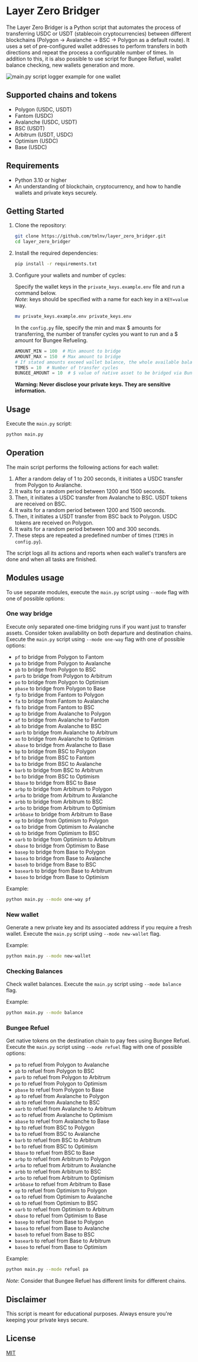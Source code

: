 # Layer Zero Bridger

The Layer Zero Bridger is a Python script that automates the process of transferring USDC or USDT (stablecoin cryptocurrencies) between different blockchains (Polygon -> Avalanche -> BSC -> Polygon as a default route). It uses a set of pre-configured wallet addresses to perform transfers in both directions and repeat the process a configurable number of times.
In addition to this, it is also possible to use script for Bungee Refuel, wallet balance checking, new wallets generation and more.

![main.py script logger example for one wallet](https://drive.google.com/uc?export=view&id=1D-kc1iyD6cSAHgX4EjYQA-lfJY_sTMJz)

## Supported chains and tokens

- Polygon (USDC, USDT)
- Fantom (USDC)
- Avalanche (USDC, USDT)
- BSC (USDT)
- Arbitrum (USDT, USDC)
- Optimism (USDC)
- Base (USDC)

## Requirements

- Python 3.10 or higher
- An understanding of blockchain, cryptocurrency, and how to handle wallets and private keys securely.

## Getting Started

1. Clone the repository:

    ```bash
    git clone https://github.com/tmlnv/layer_zero_bridger.git
    cd layer_zero_bridger
    ```

2. Install the required dependencies:

    ```bash
    pip install -r requirements.txt
    ```

3. Configure your wallets and number of cycles:

    Specify the wallet keys in the `private_keys.example.env` file and run a command below.  
    _Note_: keys should be specified with a name for each key in a `KEY=value` way.

   ```bash
   mv private_keys.example.env private_keys.env
   ```
   
    In the `config.py` file, specify the min and max $ amounts for transferring, the number of transfer cycles you want to run and a $ amount for Bungee Refueling.

    ```python
    AMOUNT_MIN = 100  # Min amount to bridge
    AMOUNT_MAX = 150  # Max amount to bridge
    # If stated amounts exceed wallet balance, the whole available balance would be bridged
    TIMES = 10  # Number of transfer cycles
    BUNGEE_AMOUNT = 10  # $ value of native asset to be bridged via Bungee Refuel
    ```
    **Warning: Never disclose your private keys. They are sensitive information.**

## Usage

Execute the `main.py` script:

```bash
python main.py
```

## Operation

The main script performs the following actions for each wallet:

1. After a random delay of 1 to 200 seconds, it initiates a USDC transfer from Polygon to Avalanche.
2. It waits for a random period between 1200 and 1500 seconds.
3. Then, it initiates a USDC transfer from Avalanche to BSC. USDT tokens are received on BSC.
4. It waits for a random period between 1200 and 1500 seconds.
5. Then, it initiates a USDT transfer from BSC back to Polygon. USDC tokens are received on Polygon.
6. It waits for a random period between 100 and 300 seconds.
7. These steps are repeated a predefined number of times (`TIMES` in `config.py`).

The script logs all its actions and reports when each wallet's transfers are done and when all tasks are finished.

## Modules usage

To use separate modules, execute the `main.py` script using `--mode` flag with one of possible options:

### One way bridge

Execute only separated one-time bridging runs if you want just to transfer assets. Consider token availability on both departure and destination chains. Execute the `main.py` script using `--mode one-way` flag with one of possible options:
- `pf` to bridge from Polygon to Fantom
- `pa` to bridge from Polygon to Avalanche
- `pb` to bridge from Polygon to BSC
- `parb` to bridge from Polygon to Arbitrum
- `po` to bridge from Polygon to Optimism
- `pbase` to bridge from Polygon to Base
- `fp` to bridge from Fantom to Polygon
- `fa` to bridge from Fantom to Avalanche
- `fb` to bridge from Fantom to BSC
- `ap` to bridge from Avalanche to Polygon
- `af` to bridge from Avalanche to Fantom
- `ab` to bridge from Avalanche to BSC
- `aarb` to bridge from Avalanche to Arbitrum
- `ao` to bridge from Avalanche to Optimism
- `abase` to bridge from Avalanche to Base
- `bp` to bridge from BSC to Polygon
- `bf` to bridge from BSC to Fantom
- `ba` to bridge from BSC to Avalanche
- `barb` to bridge from BSC to Arbitrum
- `bo` to bridge from BSC to Optimism
- `bbase` to bridge from BSC to Base
- `arbp` to bridge from Arbitrum to Polygon
- `arba` to bridge from Arbitrum to Avalanche
- `arbb` to bridge from Arbitrum to BSC
- `arbo` to bridge from Arbitrum to Optimism
- `arbbase` to bridge from Arbitrum to Base
- `op` to bridge from Optimism to Polygon
- `oa` to bridge from Optimism to Avalanche
- `ob` to bridge from Optimism to BSC
- `oarb` to bridge from Optimism to Arbitrum
- `obase` to bridge from Optimism to Base
- `basep` to bridge from Base to Polygon
- `basea` to bridge from Base to Avalanche
- `baseb` to bridge from Base to BSC
- `basearb` to bridge from Base to Arbitrum
- `baseo` to bridge from Base to Optimism

Example:

```bash
python main.py --mode one-way pf
```
### New wallet

Generate a new private key and its associated address if you require a fresh wallet. Execute the `main.py` script using `--mode new-wallet` flag.

Example:

```bash
python main.py --mode new-wallet
```

### Checking Balances

Check wallet balances. Execute the `main.py` script using `--mode balance` flag.

Example:

```bash
python main.py --mode balance
```

### Bungee Refuel

Get native tokens on the destination chain to pay fees using Bungee Refuel. Execute the `main.py` script using `--mode refuel` flag with one of possible options:
- `pa` to refuel from Polygon to Avalanche
- `pb` to refuel from Polygon to BSC
- `parb` to refuel from Polygon to Arbitrum
- `po` to refuel from Polygon to Optimism
- `pbase` to refuel from Polygon to Base
- `ap` to refuel from Avalanche to Polygon
- `ab` to refuel from Avalanche to BSC
- `aarb` to refuel from Avalanche to Arbitrum
- `ao` to refuel from Avalanche to Optimism
- `abase` to refuel from Avalanche to Base
- `bp` to refuel from BSC to Polygon
- `ba` to refuel from BSC to Avalanche
- `barb` to refuel from BSC to Arbitrum
- `bo` to refuel from BSC to Optimism
- `bbase` to refuel from BSC to Base
- `arbp` to refuel from Arbitrum to Polygon
- `arba` to refuel from Arbitrum to Avalanche
- `arbb` to refuel from Arbitrum to BSC
- `arbo` to refuel from Arbitrum to Optimism
- `arbbase` to refuel from Arbitrum to Base
- `op` to refuel from Optimism to Polygon
- `oa` to refuel from Optimism to Avalanche
- `ob` to refuel from Optimism to BSC
- `oarb` to refuel from Optimism to Arbitrum
- `obase` to refuel from Optimism to Base
- `basep` to refuel from Base to Polygon
- `basea` to refuel from Base to Avalanche
- `baseb` to refuel from Base to BSC
- `basearb` to refuel from Base to Arbitrum
- `baseo` to refuel from Base to Optimism

Example:

```bash
python main.py --mode refuel pa
```
_Note_: Consider that Bungee Refuel has different limits for different chains.

## Disclaimer

This script is meant for educational purposes. Always ensure you're keeping your private keys secure.

## License

[MIT](https://github.com/tmlnv/layer_zero_bridger/blob/main/LICENSE)
